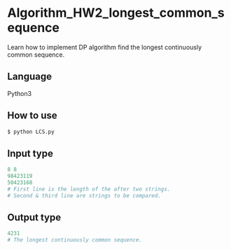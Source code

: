 # Algorithm_HW2_longest_common_sequence
Learn how to implement DP algorithm find the longest  continuously common sequence.

## Language
Python3

## How to use
```bash
$ python LCS.py
```
## Input type
```py
8 8
98423119
50423168
# First line is the length of the after two strings.
# Second & third line are strings to be compared.
```
## Output type
```py
4231
# The longest continuously common sequence.
```
